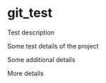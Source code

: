 # git_test

Test description

Some test details of the project

Some additional details

More details
